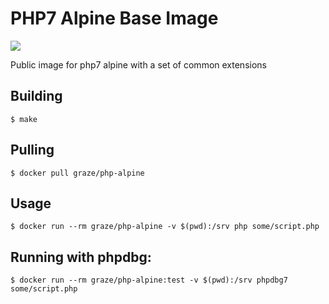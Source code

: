 # PHP7 Alpine Base Image

[![](https://images.microbadger.com/badges/image/graze/php-alpine.svg)](https://microbadger.com/images/graze/php-alpine "Get your own image badge on microbadger.com")

Public image for php7 alpine with a set of common extensions

## Building

    $ make

## Pulling

    $ docker pull graze/php-alpine

## Usage

    $ docker run --rm graze/php-alpine -v $(pwd):/srv php some/script.php

## Running with phpdbg:

    $ docker run --rm graze/php-alpine:test -v $(pwd):/srv phpdbg7 some/script.php
